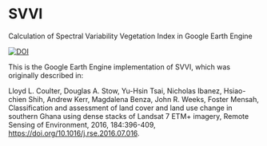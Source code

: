 # SVVI
Calculation of Spectral Variability Vegetation Index in Google Earth Engine<p>
<a href="https://zenodo.org/badge/latestdoi/346447003"><img src="https://zenodo.org/badge/346447003.svg" alt="DOI"></a>

This is the Google Earth Engine implementation of SVVI, which was originally described in:<p>
Lloyd L. Coulter, Douglas A. Stow, Yu-Hsin Tsai, Nicholas Ibanez, Hsiao-chien Shih, Andrew Kerr, Magdalena Benza, John R. Weeks, Foster Mensah,
Classification and assessment of land cover and land use change in southern Ghana using dense stacks of Landsat 7 ETM+ imagery,
Remote Sensing of Environment, 2016, 184:396-409, https://doi.org/10.1016/j.rse.2016.07.016.
